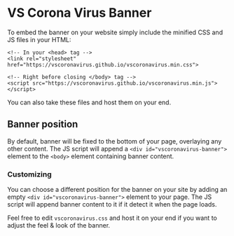 # VS Corona Virus Banner
To embed the banner on your website simply include the minified CSS and JS files in your HTML:

```$html
<!-- In your <head> tag -->
<link rel="stylesheet" href="https://vscoronavirus.github.io/vscoronavirus.min.css">

<!-- Right before closing </body> tag -->
<script src="https://vscoronavirus.github.io/vscoronavirus.min.js"></script>
```

You can also take these files and host them on your end.

## Banner position

By default, banner will be fixed to the bottom of your page, overlaying any other content. The JS script will append a `<div id="vscoronavirus-banner">` element to the `<body>` element containing banner content.

### Customizing

You can choose a different position for the banner on your site by adding an empty `<div id="vscoronavirus-banner">` element to your page. The JS script will append banner content to it if it detect it when the page loads.

Feel free to edit `vscoronavirus.css` and host it on your end if you want to adjust the feel & look of the banner.